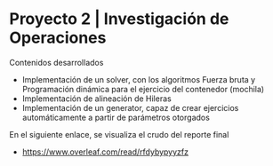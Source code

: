 # Proyecto 2 | Investigación de Operaciones
Contenidos desarrollados
* Implementación de un solver, con los algoritmos Fuerza bruta y Programación dinámica para el ejercicio del contenedor (mochila)
* Implementación de alineación de Hileras
* Implementación de un generator, capaz de crear ejercicios automáticamente a partir de parámetros otorgados

En el siguiente enlace, se visualiza el crudo del reporte final
* https://www.overleaf.com/read/rfdybypyyzfz
